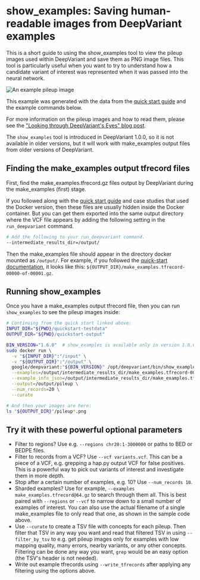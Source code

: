 # show_examples: Saving human-readable images from DeepVariant examples

This is a short guide to using the show_examples tool to view the pileup images
used within DeepVariant and save them as PNG image files. This tool is
particularly useful when you want to try to understand how a candidate variant
of interest was represented when it was passed into the neural network.

![An example pileup image](images/example_1.4.0.png)

This example was generated with the data from the
[quick start guide](deepvariant-quick-start.md) and the example commands below.

For more information on the pileup images and how to read them, please see the
["Looking through DeepVariant's Eyes" blog post](https://google.github.io/deepvariant/posts/2020-02-20-looking-through-deepvariants-eyes/).

The `show_examples` tool is introduced in DeepVariant 1.0.0, so it is not
available in older versions, but it will work with make_examples output files
from older versions of DeepVariant.

## Finding the make_examples output tfrecord files

First, find the make_examples.tfrecord.gz files output by DeepVariant during the
make_examples (first) stage.

If you followed along with the [quick start guide](deepvariant-quick-start.md)
and case studies that used the Docker version, then these files are usually
hidden inside the Docker container. But you can get them exported into the same
output directory where the VCF file appears by adding the following setting in
the `run_deepvariant` command.

```bash
# Add the following to your run_deepvariant command.
--intermediate_results_dir=/output/
```

Then the make_examples file should appear in the directory docker mounted as
`/output/`. For example, if you followed the
[quick-start documentation](deepvariant-quick-start.md), it looks like this:
`${OUTPUT_DIR}/make_examples.tfrecord-00000-of-00001.gz`.

## Running show_examples

Once you have a make_examples output tfrecord file, then you can run
`show_examples` to see the pileup images inside:

```bash
# Continuing from the quick start linked above:
INPUT_DIR="${PWD}/quickstart-testdata"
OUTPUT_DIR="${PWD}/quickstart-output"

BIN_VERSION="1.6.0"  # show_examples is available only in version 1.0.0 and later.
sudo docker run \
  -v "${INPUT_DIR}":"/input" \
  -v "${OUTPUT_DIR}":"/output" \
  google/deepvariant:"${BIN_VERSION}" /opt/deepvariant/bin/show_examples \
  --examples=/output/intermediate_results_dir/make_examples.tfrecord-00000-of-00001.gz \
  --example_info_json=/output/intermediate_results_dir/make_examples.tfrecord-00000-of-00001.gz.example_info.json \
  --output=/output/pileup \
  --num_records=20 \
  --curate

# And then your images are here:
ls "${OUTPUT_DIR}"/pileup*.png
```

## Try it with these powerful optional parameters

*   Filter to regions? Use e.g. `--regions chr20:1-3000000` or paths to BED or
    BEDPE files.
*   Filter to records from a VCF? Use `--vcf variants.vcf`. This can be a piece
    of a VCF, e.g. grepping a hap.py output VCF for false positives. This is a
    powerful way to pick out variants of interest and investigate them in more
    depth.
*   Stop after a certain number of examples, e.g. 10? Use `--num_records 10`.
*   Sharded examples? Use for example, `--examples make_examples.tfrecord@64.gz`
    to search through them all. This is best paired with `--regions` or `--vcf`
    to narrow down to a small number of examples of interest. You can also use
    the actual filename of a single make_examples file to only read that one, as
    shown in the sample code above.
*   Use `--curate` to create a TSV file with concepts for each pileup. Then
    filter that TSV in any way you want and read that filtered TSV in using
    `--filter_by_tsv` to e.g. get pileup images only for examples with low
    mapping quality, many errors, nearby variants, or any other concepts.
    Filtering can be done any way you want, `grep` would be an easy option (the
    TSV's header is not needed).
*   Write out example tfrecords using `--write_tfrecords` after applying any
    filtering using the options above.
